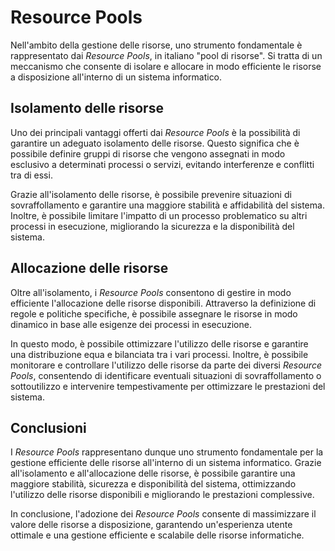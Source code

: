 # Resource Pools

Nell'ambito della gestione delle risorse, uno strumento fondamentale è rappresentato dai *Resource Pools*, in italiano "pool di risorse". Si tratta di un meccanismo che consente di isolare e allocare in modo efficiente le risorse a disposizione all'interno di un sistema informatico.

## Isolamento delle risorse

Uno dei principali vantaggi offerti dai *Resource Pools* è la possibilità di garantire un adeguato isolamento delle risorse. Questo significa che è possibile definire gruppi di risorse che vengono assegnati in modo esclusivo a determinati processi o servizi, evitando interferenze e conflitti tra di essi.

Grazie all'isolamento delle risorse, è possibile prevenire situazioni di sovraffollamento e garantire una maggiore stabilità e affidabilità del sistema. Inoltre, è possibile limitare l'impatto di un processo problematico su altri processi in esecuzione, migliorando la sicurezza e la disponibilità del sistema.

## Allocazione delle risorse

Oltre all'isolamento, i *Resource Pools* consentono di gestire in modo efficiente l'allocazione delle risorse disponibili. Attraverso la definizione di regole e politiche specifiche, è possibile assegnare le risorse in modo dinamico in base alle esigenze dei processi in esecuzione.

In questo modo, è possibile ottimizzare l'utilizzo delle risorse e garantire una distribuzione equa e bilanciata tra i vari processi. Inoltre, è possibile monitorare e controllare l'utilizzo delle risorse da parte dei diversi *Resource Pools*, consentendo di identificare eventuali situazioni di sovraffollamento o sottoutilizzo e intervenire tempestivamente per ottimizzare le prestazioni del sistema.

## Conclusioni

I *Resource Pools* rappresentano dunque uno strumento fondamentale per la gestione efficiente delle risorse all'interno di un sistema informatico. Grazie all'isolamento e all'allocazione delle risorse, è possibile garantire una maggiore stabilità, sicurezza e disponibilità del sistema, ottimizzando l'utilizzo delle risorse disponibili e migliorando le prestazioni complessive.

In conclusione, l'adozione dei *Resource Pools* consente di massimizzare il valore delle risorse a disposizione, garantendo un'esperienza utente ottimale e una gestione efficiente e scalabile delle risorse informatiche.